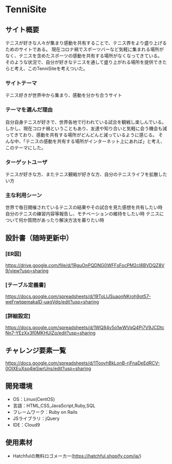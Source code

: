 # TenniSite

## サイト概要
テニスが好きな人々が集まり感動を共有することで、テニス界をより盛り上げるためのサイトである。
現在コロナ禍でスポーツバーなど気軽に集まれる場所がなく、テニスを含めたスポーツの感動を共有する場所がなくなってきている。
そのような状況で、自分が好きなテニスを通して盛り上がれる場所を提供できたらと考え、このTenniSiteを考えついた。

### サイトテーマ
テニス好きが世界中から集まり、感動を分かち合うサイト

### テーマを選んだ理由
自分自身テニスが好きで、世界各地で行われている試合を観戦し楽しんでいる。
しかし、現在コロナ禍ということもあり、友達や知り合いと気軽に会う機会も減ってきており、感動を共有する場所がどんどんと減っているように感じる。
そんな中、「テニスの感動を共有する場所がインターネット上にあれば」と考え、このテーマにした。

### ターゲットユーザ
テニスが好きな方、またテニス観戦が好きな方、自分のテニスライフを拡散したい方

### 主な利用シーン
世界で毎日開催されているテニスの結果やその試合を見た感想を共有したい時
自分のテニスの練習内容等報告し、モチベーションの維持をしたい時
テニスについて何か質問があったり解決方法を募りたい時

## 設計書（随時更新中）
### [ER図]
https://drive.google.com/file/d/1RguOnPQDNG0WFFsFocPM2cI8BVDQZ8V9/view?usp=sharing
### [テーブル定義書]
https://docs.google.com/spreadsheets/d/19ToLIJSuaonNKroh9ot57-weFrwtqemakalD-uagVdg/edit?usp=sharing
### [詳細設定]
https://docs.google.com/spreadsheets/d/1WQ84v5o1wWVqQ4Pj7V9JCDtcNn7-YEzXx3f0MKHUiZo/edit?usp=sharing

## チャレンジ要素一覧
https://docs.google.com/spreadsheets/d/1ToovhBkLonB-rjFnaDeEdRCV-0OIXEuXso4ieSwrUns/edit?usp=sharing

## 開発環境
- OS：Linux(CentOS)
- 言語：HTML,CSS,JavaScript,Ruby,SQL
- フレームワーク：Ruby on Rails
- JSライブラリ：jQuery
- IDE：Cloud9

## 使用素材
- Hatchfulの無料ロゴメーカー(https://hatchful.shopify.com/ja/)
